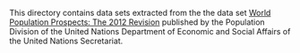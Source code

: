 This directory contains data sets extracted from the the data set [World Population Prospects: The 2012 Revision](esa.un.org/wpp/) published by the Population Division of the United Nations Department of Economic and Social Affairs of the United Nations Secretariat.
